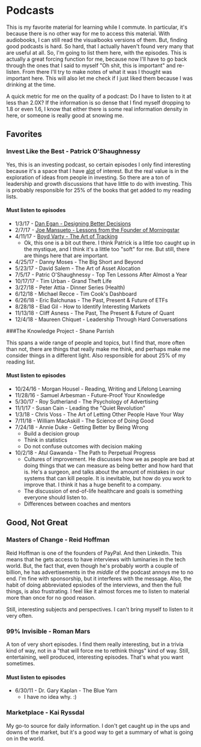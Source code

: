 # Podcasts

This is my favorite material for learning while I commute.  In particular, it's because there is no other way for me to access this material.  With audiobooks, I can still read the visualbooks versions of them.  But, finding good podcasts is hard.  So hard, that I actually haven't found very many that are useful at all.  So, I'm going to list them here, with the episodes.  This is actually a great forcing function for me, because now I'll have to go back through the ones that I said to myself "Oh shit, this is important" and re-listen.  From there I'll try to make notes of what it was I thought was important here.  This will also let me check if I just liked them because I was drinking at the time.

A quick metric for me on the quality of a podcast:  Do I have to listen to it at less than 2.0X?  If the information is so dense that I find myself dropping to 1.8 or even *<gasp>* 1.6, I know that either there is some real information density in here, or someone is really good at snowing me.

## Favorites

### Invest Like the Best - Patrick O'Shaughnessy

   Yes, this is an investing podcast, so certain episodes I only find interesting because it's a space that I have [alot](https://hyperboleandahalf.blogspot.com/2010/04/alot-is-better-than-you-at-everything.html) of interest.  But the real value is in the exploration of ideas from people in investing.  So there are a ton of leadership and growth discussions that have little to do with investing.  This is probably responsible for 25% of the books that get added to my reading lists.

#### Must listen to episodes

* 1/3/17 - [Dan Egan - Designing Better Decisions](http://investorfieldguide.com/egan/)
* 2/7/17 - [Joe Mansueto - Lessons from the Founder of Morningstar](http://investorfieldguide.com/joe/)
* 4/11/17 - [Boyd Varty - The Art of Tracking](http://investorfieldguide.com/boyd/)
  * Ok, this one is a bit out there.  I think Patrick is a little too caught up in the mystique, and I think it's a little too "soft" for me.  But still, there are things here that are important.
* 4/25/17 - Danny Moses - The Big Short and Beyond
* 5/23/17 - David Salem - The Art of Asset Alocation
* 7/5/17 - Patric O'Shaughnessy - Top Ten Lessons After Almost a Year
* 10/17/17 - Tim Urban - Grand Theft Life
* 3/27/18 - Peter Attia - Dinner Series (Health)
* 6/12/18 - Michael Recce - Tim Cook's Dashboard
* 6/26/18 - Eric Balchunas - The Past, Present & Future of ETFs
* 8/28/18 - Elad Gil - How to Identify Interesting Markets
* 11/13/18 - Cliff Asness - The Past, The Present & Future of Quant
* 12/4/18 - Maureen Chiquet - Leadership Through Hard Conversations

###The Knowledge Project - Shane Parrish

   This spans a wide range of people and topics, but I find that, more often than not, there are things that really make me think, and perhaps make me consider things in a different light. Also responsible for about 25% of my reading list.

#### Must listen to episodes

* 10/24/16 - Morgan Housel - Reading, Writing and Lifelong Learning
* 11/28/16 - Samuel Arbesman - Future-Proof Your Knowledge
* 5/30/17 - Roy Sutherland - The Psychology of Advertising
* 11/1/17 - Susan Cain - Leading the "Quiet Revolution"
* 1/3/18 - Chris Voss - The Art of Letting Other People Have Your Way
* 7/11/18 - William MacAskill - The Science of Doing Good
* 7/24/18 - Annie Duke - Getting Better by Being Wrong
  * Build a decision group
  * Think in statistics
  * Do not confuse outcomes with decision making
* 10/2/18 - Atul Gawanda - The Path to Perpetual Progress
  * Cultures of improvement.  He discusses how we as people are bad at doing things that we can measure as being better and how hard that is.  He's a surgeon, and talks about the amount of mistakes in our systems that can kill people.  It is inevitable, but how do you work to improve that.  I think it has a huge benefit to a company.
  * The discussion of end-of-life healthcare and goals is something everyone should listen to.
  * Differences between coaches and mentors

## Good, Not Great

### Masters of Change - Reid Hoffman

Reid Hoffman is one of the founders of PayPal.  And then LinkedIn.  This means that he gets access to have interviews with luminaries in the tech world.  But, the fact that, even though he's probably worth a couple of billion, he has advertisements in the *middle* of the podcast annoys me to no end.  I'm fine with sponsorship, but it interferes with the message.  Also, the habit of doing abbreviated epsiodes of the interviews, and then the full things, is also frustrating.  I feel like it almost forces me to listen to material more than once for no good reason.

Still, interesting subjects and perspectives.  I can't bring myself to listen to it very often.

### 99% Invisible - Roman Mars

A ton of very short episodes.  I find them really interesting, but in a trivia kind of way, not in a "that will force me to rethink things" kind of way.  Still, entertaining, well produced, interesting episodes.  That's what you want sometimes.

#### Must listen to episodes

* 6/30/11 - Dr. Gary Kaplan - The Blue Yarn
  * I have no idea why.  :)

### Marketplace - Kai Ryssdal

My go-to source for daily information.  I don't get caught up in the ups and downs of the market, but it's a good way to get a summary of what is going on in the world.  

